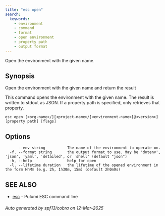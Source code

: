 ```yaml
---
title: "esc open"
search:
  keywords:
    - environment
    - command
    - format
    - open environment
    - property path
    - output format
---
```


Open the environment with the given name.

## Synopsis

Open the environment with the given name and return the result

This command opens the environment with the given name. The result is written to
stdout as JSON. If a property path is specified, only retrieves that property.


```
esc open [<org-name>/][<project-name>/]<environment-name>[@<version>] [property path] [flags]
```

## Options

```
      --env string          The name of the environment to operate on.
  -f, --format string       the output format to use. May be 'dotenv', 'json', 'yaml', 'detailed', or 'shell' (default "json")
  -h, --help                help for open
  -l, --lifetime duration   the lifetime of the opened environment in the form HhMm (e.g. 2h, 1h30m, 15m) (default 2h0m0s)
```

## SEE ALSO

* [esc](/docs/esc/cli/commands/esc/)	 - Pulumi ESC command line

###### Auto generated by spf13/cobra on 12-Mar-2025
